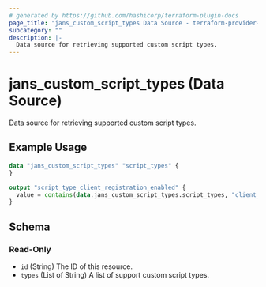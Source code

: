 ```yaml
---
# generated by https://github.com/hashicorp/terraform-plugin-docs
page_title: "jans_custom_script_types Data Source - terraform-provider-jans"
subcategory: ""
description: |-
  Data source for retrieving supported custom script types.
---
```


# jans_custom_script_types (Data Source)

Data source for retrieving supported custom script types.

## Example Usage

```terraform
data "jans_custom_script_types" "script_types" {
}

output "script_type_client_registration_enabled" {
  value = contains(data.jans_custom_script_types.script_types, "client_registration")
}
```

<!-- schema generated by tfplugindocs -->
## Schema

### Read-Only

- `id` (String) The ID of this resource.
- `types` (List of String) A list of support custom script types.

